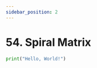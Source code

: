 ```yaml
---
sidebar_position: 2
---
```


# 54. Spiral Matrix

```python leet-code/week-1/01-array-strings/2
print("Hello, World!")
```